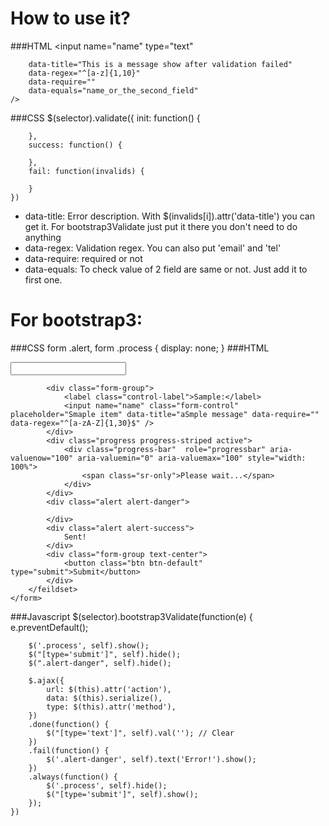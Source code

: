 # How to use it?
###HTML
	<input
		name="name"
		type="text"

		data-title="This is a message show after validation failed"
		data-regex="^[a-z]{1,10}"
		data-require=""
		data-equals="name_or_the_second_field"
	/>

###CSS
	$(selector).validate({
		init: function() {

		},
		success: function() {

		},
		fail: function(invalids) {

		}
	})

* data-title: Error description. With $(invalids[i]).attr('data-title') you can get it. For bootstrap3Validate just put it there you don't need to do anything
* data-regex: Validation regex. You can also put 'email' and 'tel'
* data-require: required or not
* data-equals: To check value of 2 field are same or not. Just add it to first one.

# For bootstrap3:
###CSS
	form .alert,
	form .process
	{
		display: none;
	}
###HTML
	<form id="add_subscriber" method="POST" action="/api?api=management&amp;add=subscriber">
		<feildset>
			<!-- if edit == true, server make you able to override subscriber -->
			<input type="text" name="edit" />

			<div class="form-group">
				<label class="control-label">Sample:</label>
				<input name="name" class="form-control" placeholder="Smaple item" data-title="aSmple message" data-require="" data-regex="^[a-zA-Z]{1,30}$" />
			</div>
			<div class="progress progress-striped active">
				<div class="progress-bar"  role="progressbar" aria-valuenow="100" aria-valuemin="0" aria-valuemax="100" style="width: 100%">
					<span class="sr-only">Please wait...</span>
				</div>
			</div>
			<div class="alert alert-danger">

			</div>
			<div class="alert alert-success">
				Sent!
			</div>
			<div class="form-group text-center">
				<button class="btn btn-default" type="submit">Submit</button>
			</div>
		</feildset>
	</form>
###Javascript
	$(selector).bootstrap3Validate(function(e) {
		e.preventDefault();

		$('.process', self).show();
		$("[type='submit']", self).hide();
		$(".alert-danger", self).hide();

		$.ajax({
			url: $(this).attr('action'),
			data: $(this).serialize(),
			type: $(this).attr('method'),
		})
		.done(function() {
			$("[type='text']", self).val(''); // Clear
		})
		.fail(function() {
			$('.alert-danger', self).text('Error!').show();
		})
		.always(function() {
			$('.process', self).hide();
			$("[type='submit']", self).show();
		});
	})